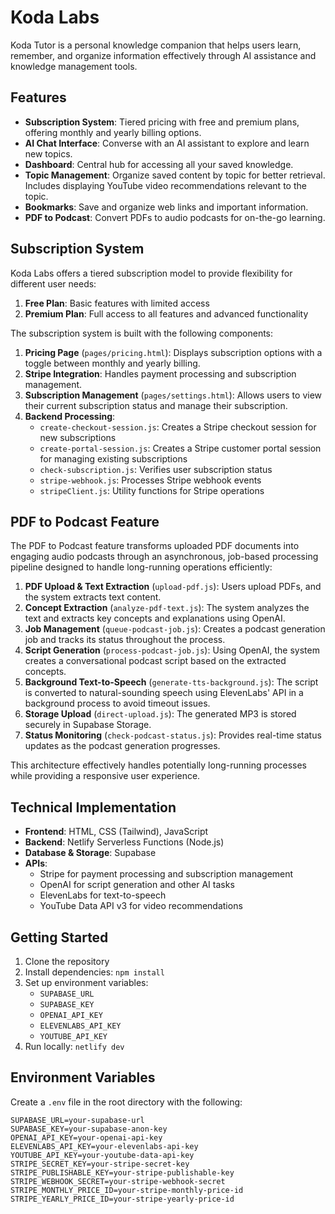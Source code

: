 # Koda Labs

Koda Tutor is a personal knowledge companion that helps users learn, remember, and organize information effectively through AI assistance and knowledge management tools.

## Features

- **Subscription System**: Tiered pricing with free and premium plans, offering monthly and yearly billing options.
- **AI Chat Interface**: Converse with an AI assistant to explore and learn new topics.
- **Dashboard**: Central hub for accessing all your saved knowledge.
- **Topic Management**: Organize saved content by topic for better retrieval. Includes displaying YouTube video recommendations relevant to the topic.
- **Bookmarks**: Save and organize web links and important information.
- **PDF to Podcast**: Convert PDFs to audio podcasts for on-the-go learning.

## Subscription System

Koda Labs offers a tiered subscription model to provide flexibility for different user needs:

1. **Free Plan**: Basic features with limited access
2. **Premium Plan**: Full access to all features and advanced functionality

The subscription system is built with the following components:

1. **Pricing Page** (`pages/pricing.html`): Displays subscription options with a toggle between monthly and yearly billing.
2. **Stripe Integration**: Handles payment processing and subscription management.
3. **Subscription Management** (`pages/settings.html`): Allows users to view their current subscription status and manage their subscription.
4. **Backend Processing**:
   - `create-checkout-session.js`: Creates a Stripe checkout session for new subscriptions
   - `create-portal-session.js`: Creates a Stripe customer portal session for managing existing subscriptions
   - `check-subscription.js`: Verifies user subscription status
   - `stripe-webhook.js`: Processes Stripe webhook events
   - `stripeClient.js`: Utility functions for Stripe operations

## PDF to Podcast Feature

The PDF to Podcast feature transforms uploaded PDF documents into engaging audio podcasts through an asynchronous, job-based processing pipeline designed to handle long-running operations efficiently:

1. **PDF Upload & Text Extraction** (`upload-pdf.js`): Users upload PDFs, and the system extracts text content.
2. **Concept Extraction** (`analyze-pdf-text.js`): The system analyzes the text and extracts key concepts and explanations using OpenAI.
3. **Job Management** (`queue-podcast-job.js`): Creates a podcast generation job and tracks its status throughout the process.
4. **Script Generation** (`process-podcast-job.js`): Using OpenAI, the system creates a conversational podcast script based on the extracted concepts.
5. **Background Text-to-Speech** (`generate-tts-background.js`): The script is converted to natural-sounding speech using ElevenLabs' API in a background process to avoid timeout issues.
6. **Storage Upload** (`direct-upload.js`): The generated MP3 is stored securely in Supabase Storage.
7. **Status Monitoring** (`check-podcast-status.js`): Provides real-time status updates as the podcast generation progresses.

This architecture effectively handles potentially long-running processes while providing a responsive user experience.

## Technical Implementation

- **Frontend**: HTML, CSS (Tailwind), JavaScript
- **Backend**: Netlify Serverless Functions (Node.js)
- **Database & Storage**: Supabase
- **APIs**: 
  - Stripe for payment processing and subscription management
  - OpenAI for script generation and other AI tasks
  - ElevenLabs for text-to-speech
  - YouTube Data API v3 for video recommendations
  
## Getting Started

1. Clone the repository
2. Install dependencies: `npm install`
3. Set up environment variables:
   - `SUPABASE_URL`
   - `SUPABASE_KEY`
   - `OPENAI_API_KEY`
   - `ELEVENLABS_API_KEY`
   - `YOUTUBE_API_KEY`
4. Run locally: `netlify dev`

## Environment Variables

Create a `.env` file in the root directory with the following:

```
SUPABASE_URL=your-supabase-url
SUPABASE_KEY=your-supabase-anon-key
OPENAI_API_KEY=your-openai-api-key
ELEVENLABS_API_KEY=your-elevenlabs-api-key
YOUTUBE_API_KEY=your-youtube-data-api-key
STRIPE_SECRET_KEY=your-stripe-secret-key
STRIPE_PUBLISHABLE_KEY=your-stripe-publishable-key
STRIPE_WEBHOOK_SECRET=your-stripe-webhook-secret
STRIPE_MONTHLY_PRICE_ID=your-stripe-monthly-price-id
STRIPE_YEARLY_PRICE_ID=your-stripe-yearly-price-id